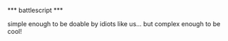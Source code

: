 *** battlescript ***

simple enough to be doable by idiots like us... but complex enough to be cool!
